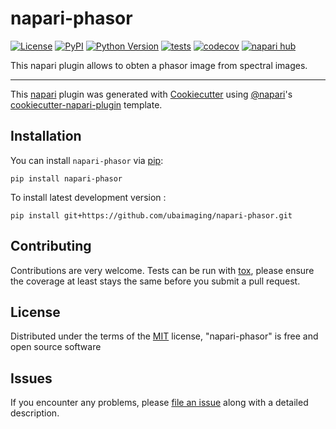 # napari-phasor

[![License](https://img.shields.io/pypi/l/napari-phasor.svg?color=green)](https://github.com/ubaimaging/napari-phasor/raw/main/LICENSE)
[![PyPI](https://img.shields.io/pypi/v/napari-phasor.svg?color=green)](https://pypi.org/project/napari-phasor)
[![Python Version](https://img.shields.io/pypi/pyversions/napari-phasor.svg?color=green)](https://python.org)
[![tests](https://github.com/ubaimaging/napari-phasor/workflows/tests/badge.svg)](https://github.com/ubaimaging/napari-phasor/actions)
[![codecov](https://codecov.io/gh/ubaimaging/napari-phasor/branch/main/graph/badge.svg)](https://codecov.io/gh/ubaimaging/napari-phasor)
[![napari hub](https://img.shields.io/endpoint?url=https://api.napari-hub.org/shields/napari-phasor)](https://napari-hub.org/plugins/napari-phasor)

This napari plugin allows to obten a phasor image from spectral images.

----------------------------------

This [napari] plugin was generated with [Cookiecutter] using [@napari]'s [cookiecutter-napari-plugin] template.

<!--
Don't miss the full getting started guide to set up your new package:
https://github.com/napari/cookiecutter-napari-plugin#getting-started

and review the napari docs for plugin developers:
https://napari.org/plugins/index.html
-->

## Installation

You can install `napari-phasor` via [pip]:

    pip install napari-phasor



To install latest development version :

    pip install git+https://github.com/ubaimaging/napari-phasor.git


## Contributing

Contributions are very welcome. Tests can be run with [tox], please ensure
the coverage at least stays the same before you submit a pull request.

## License

Distributed under the terms of the [MIT] license,
"napari-phasor" is free and open source software

## Issues

If you encounter any problems, please [file an issue] along with a detailed description.

[napari]: https://github.com/napari/napari
[Cookiecutter]: https://github.com/audreyr/cookiecutter
[@napari]: https://github.com/napari
[MIT]: http://opensource.org/licenses/MIT
[BSD-3]: http://opensource.org/licenses/BSD-3-Clause
[GNU GPL v3.0]: http://www.gnu.org/licenses/gpl-3.0.txt
[GNU LGPL v3.0]: http://www.gnu.org/licenses/lgpl-3.0.txt
[Apache Software License 2.0]: http://www.apache.org/licenses/LICENSE-2.0
[Mozilla Public License 2.0]: https://www.mozilla.org/media/MPL/2.0/index.txt
[cookiecutter-napari-plugin]: https://github.com/napari/cookiecutter-napari-plugin

[file an issue]: https://github.com/ubaimaging/napari-phasor/issues

[napari]: https://github.com/napari/napari
[tox]: https://tox.readthedocs.io/en/latest/
[pip]: https://pypi.org/project/pip/
[PyPI]: https://pypi.org/
